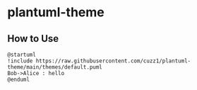 # plantuml-theme

## How to Use

```
@startuml
!include https://raw.githubusercontent.com/cuzz1/plantuml-theme/main/themes/default.puml
Bob->Alice : hello
@enduml
```
